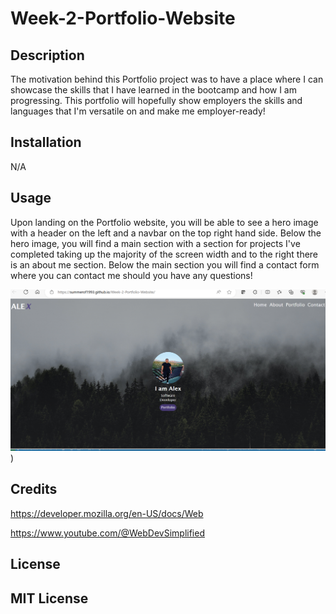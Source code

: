 # Week-2-Portfolio-Website

## Description

The motivation behind this Portfolio project was to have a place where I can showcase the skills that I have learned in the bootcamp and how I am progressing. This portfolio will hopefully show employers the skills and languages that I'm versatile on and make me employer-ready!

## Installation

N/A

## Usage

Upon landing on the Portfolio website, you will be able to see a hero image with a header on the left and a navbar on the top right hand side. Below the hero image, you will find a main section with a section for projects I've completed taking up the majority of the screen width and to the right there is an about me section. Below the main section you will find a contact form where you can contact me should you have any questions!

![Screenshot of portfolio displaying deployed application](./assets/images/Screenshot%202023-12-01%20192433.png))

## Credits

https://developer.mozilla.org/en-US/docs/Web

https://www.youtube.com/@WebDevSimplified

## License

MIT License
---